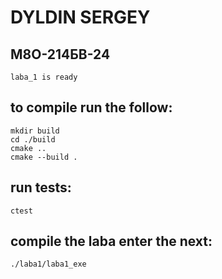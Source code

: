 # DYLDIN SERGEY
## М8О-214БВ-24


    laba_1 is ready

## to compile run the follow:

```
mkdir build
cd ./build
cmake ..
cmake --build .
```

## run tests:

`ctest`

## compile the laba enter the next:

`./laba1/laba1_exe`
